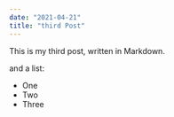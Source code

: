 ```yaml
---
date: "2021-04-21"
title: "third Post"
---
```


This is my third post, written in Markdown.

and a list:

* One
* Two
* Three